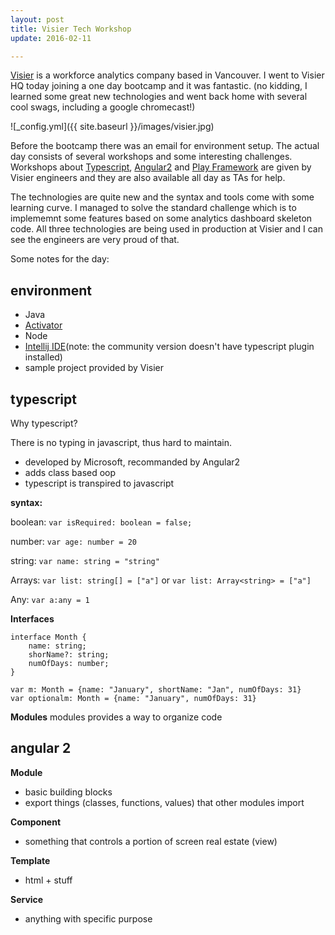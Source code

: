 ```yaml
---
layout: post
title: Visier Tech Workshop
update: 2016-02-11

---
```


[Visier](http://www.visier.com/) is a workforce analytics company based in Vancouver.  I went to Visier HQ today joining a one day bootcamp and it was fantastic. (no kidding, I learned some great new technologies and went back home with several cool swags, including a google chromecast!)

![_config.yml]({{ site.baseurl }}/images/visier.jpg)

Before the bootcamp there was an email for environment setup.  The actual day consists of several workshops and some interesting challenges.  Workshops about [Typescript](http://www.typescriptlang.org/), [Angular2](https://angular.io/) and [Play Framework](https://www.playframework.com/) are given by Visier engineers and they are also available all day as TAs for help.  

The technologies are quite new and the syntax and tools come with some learning curve. I managed to solve the standard challenge which is to implememnt some features based on some analytics dashboard skeleton code.  All three technologies are being used in production at Visier and I can see the engineers are very proud of that.

Some notes for the day:

## environment
- Java
- [Activator](https://www.typesafe.com/activator/download)
- Node
- [Intellij IDE](https://www.jetbrains.com/idea/download/)(note: the community version doesn't have typescript plugin installed)
- sample project provided by Visier

## typescript

Why typescript?

There is no typing in javascript, thus hard to maintain.

- developed by Microsoft, recommanded by Angular2
- adds class based oop
- typescript is transpired to javascript

**syntax:**

boolean: `var isRequired: boolean = false;`

number: `var age: number = 20`

string: `var name: string = "string"`

Arrays:
`var list: string[] = ["a"]` 
or
`var list: Array<string> = ["a"]`

Any: `var a:any = 1`

**Interfaces**

```
interface Month {
	name: string;
	shorName?: string;
	numOfDays: number;
}

var m: Month = {name: "January", shortName: "Jan", numOfDays: 31}
var optionalm: Month = {name: "January", numOfDays: 31}
```

**Modules**
modules provides a way to organize code

## angular 2

**Module**

- basic building blocks
- export things (classes, functions, values) that other modules import

**Component**

- something that controls a portion of screen real estate (view)

**Template**

- html + stuff

**Service**

- anything with specific purpose

